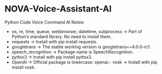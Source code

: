 # NOVA-Voice-Assistant-AI
Python Code Voice Command AI
Notes:
- os, re, time, queue, webbrowser, datetime, subprocess → Part of Python’s standard library. No need to install them.
- requests → Install with pip install requests.
- googletrans → The stable working version is googletrans==4.0.0-rc1.
- speech_recognition → Package name is SpeechRecognition.
- pyttsx3 → Install with pip install pyttsx3.
- OpenAI → Official package is lowercase: openai.- vosk → Install with pip install vosk.
